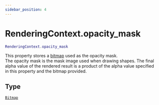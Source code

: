 ```yaml
---
sidebar_position: 4
---
```


# RenderingContext.opacity_mask
```lua
RenderingContext.opacity_mask
```

This property stores a [bitmap](/libs/graphics/Bitmap) used as the opacity mask.<br/>
The opacity mask is the mask image used when drawing shapes.
The final alpha value of the rendered result is a product of the alpha value specified in this property and the bitmap provided.

## Type
[`Bitmap`](/libs/graphics/Bitmap)